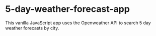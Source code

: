 # 5-day-weather-forecast-app
This vanilla JavaScript app uses the Openweather API to search 5 day weather forecasts by city. 
